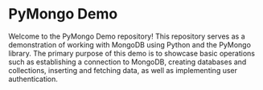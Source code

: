 # ﻿PyMongo Demo
Welcome to the PyMongo Demo repository! This repository serves as a demonstration of working with MongoDB using Python and the PyMongo library. The primary purpose of this demo is to showcase basic operations such as establishing a connection to MongoDB, creating databases and collections, inserting and fetching data, as well as implementing user authentication.
